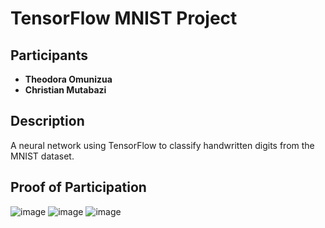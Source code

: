 # TensorFlow MNIST Project

## Participants
- **Theodora Omunizua**
- **Christian Mutabazi**

## Description
A neural network using TensorFlow to classify handwritten digits from the MNIST dataset.

## Proof of Participation
![image](https://github.com/user-attachments/assets/07299aed-b362-4f4c-8416-8e942c87d78a)
![image](https://github.com/user-attachments/assets/7bf59278-43cb-4c27-af9c-cfafd102ba82)
![image](https://github.com/user-attachments/assets/c4bcb393-fb1a-421d-9e16-420c3dfedca3)


